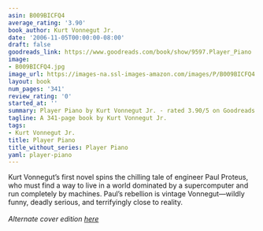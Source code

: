 ```yaml
---
asin: B009BICFQ4
average_rating: '3.90'
book_author: Kurt Vonnegut Jr.
date: '2006-11-05T00:00:00-08:00'
draft: false
goodreads_link: https://www.goodreads.com/book/show/9597.Player_Piano
image:
- B009BICFQ4.jpg
image_url: https://images-na.ssl-images-amazon.com/images/P/B009BICFQ4.01._SCLZZZZZZZ.jpg
layout: book
num_pages: '341'
review_rating: '0'
started_at: ''
summary: Player Piano by Kurt Vonnegut Jr. - rated 3.90/5 on Goodreads
tagline: A 341-page book by Kurt Vonnegut Jr.
tags:
- Kurt Vonnegut Jr.
title: Player Piano
title_without_series: Player Piano
yaml: player-piano
---
```


Kurt Vonnegut’s first novel spins the chilling tale of engineer Paul Proteus, who must find a way to live in a world dominated by a supercomputer and run completely by machines. Paul’s rebellion is vintage Vonnegut—wildly funny, deadly serious, and terrifyingly close to reality.<br /><br /><i>Alternate cover edition <a href="https://www.goodreads.com/book/show/25848915-player-piano" rel="nofollow noopener">here</a></i>